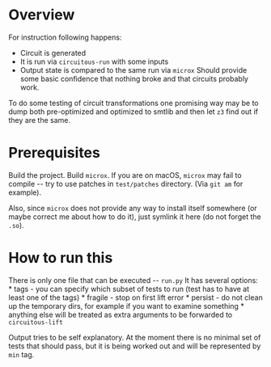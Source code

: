 # Overview

For instruction following happens:
 * Circuit is generated
 * It is run via `circuitous-run` with some inputs
 * Output state is compared to the same run via `microx`
Should provide some basic confidence that nothing broke and that
circuits probably work.

To do some testing of circuit transformations one promising way
may be to dump both pre-optimized and optimized to smtlib and then
let `z3` find out if they are the same.

# Prerequisites

Build the project. Build `microx`. If you are on macOS, `microx` may fail
to compile -- try to use patches in `test/patches` directory. (Via `git am`
for example).

Also, since `microx` does not provide any way to install itself somewhere
(or maybe correct me about how to do it), just symlink it here (do not forget the `.so`).

# How to run this

There is only one file that can be executed -- `run.py`
It has several options:
    * tags - you can specify which subset of tests to run (test has to have at least one of the tags)
    * fragile - stop on first lift error
    * persist - do not clean up the temporary dirs, for example if you want to examine something
    * anything else will be treated as extra arguments to be forwarded to `circuitous-lift`

Output tries to be self explanatory. At the moment there is no minimal set of tests that should pass, but it is being worked out and will be represented by `min` tag.
